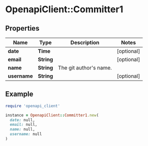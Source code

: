 # OpenapiClient::Committer1

## Properties

| Name | Type | Description | Notes |
| ---- | ---- | ----------- | ----- |
| **date** | **Time** |  | [optional] |
| **email** | **String** |  | [optional] |
| **name** | **String** | The git author&#39;s name. |  |
| **username** | **String** |  | [optional] |

## Example

```ruby
require 'openapi_client'

instance = OpenapiClient::Committer1.new(
  date: null,
  email: null,
  name: null,
  username: null
)
```

